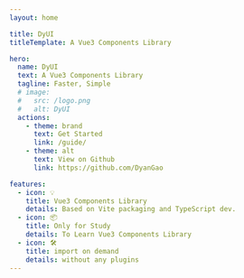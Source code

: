 ```yaml
---
layout: home

title: DyUI
titleTemplate: A Vue3 Components Library

hero:
  name: DyUI
  text: A Vue3 Components Library
  tagline: Faster, Simple
  # image:
  #   src: /logo.png
  #   alt: DyUI
  actions:
    - theme: brand
      text: Get Started
      link: /guide/
    - theme: alt
      text: View on Github
      link: https://github.com/DyanGao

features:
  - icon: 💡
    title: Vue3 Components Library
    details: Based on Vite packaging and TypeScript dev.
  - icon: 📦
    title: Only for Study
    details: To Learn Vue3 Components Library
  - icon: 🛠️
    title: import on demand
    details: without any plugins
---
```



